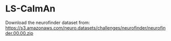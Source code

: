 # LS-CaImAn

Download the neurofinder dataset from: https://s3.amazonaws.com/neuro.datasets/challenges/neurofinder/neurofinder.00.00.zip 
